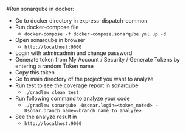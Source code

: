 #Run sonarqube in docker:
- Go to docker directory in express-dispatch-common
- Run docker-compose file
    * ```docker-compose -f docker-compose.sonarqube.yml up -d```
- Open sonarqube in browser
    * ```http://localhost:9000```
- Login with admin:admin and change password
- Generate token from My Account / Security / Generate Tokens by entering a random Token name
- Copy this token
- Go to main directory of the project you want to analyze
- Run test to see the coverage report in sonarqube
    * ```./gradlew clean test```
- Run following command to analyze your code
    * ```./gradlew sonarqube -Dsonar.login=<token_noted> -Dsonar.branch.name=<branch_name_to_analyze>```
- See the analyze result in
    * ```http://localhost:9000```